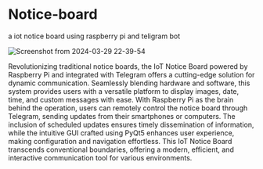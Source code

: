 # Notice-board
a iot notice board using raspberry pi and teligram bot

![Screenshot from 2024-03-29 22-39-54](https://github.com/sivabalpg/Notice-board/assets/159976358/e28c5ce2-545e-4cce-bf64-c7a71df6066f)

Revolutionizing traditional notice boards, the IoT Notice Board powered by Raspberry Pi and integrated with Telegram offers a cutting-edge solution for dynamic communication. Seamlessly blending hardware and software, this system provides users with a versatile platform to display images, date, time, and custom messages with ease. With Raspberry Pi as the brain behind the operation, users can remotely control the notice board through Telegram, sending updates from their smartphones or computers. The inclusion of scheduled updates ensures timely dissemination of information, while the intuitive GUI crafted using PyQt5 enhances user experience, making configuration and navigation effortless. This IoT Notice Board transcends conventional boundaries, offering a modern, efficient, and interactive communication tool for various environments.
